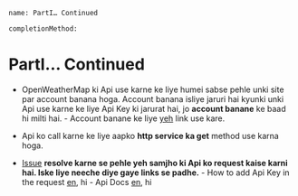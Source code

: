 
```ngmeta
name: PartI… Continued

completionMethod:
```

# PartI… Continued

- OpenWeatherMap ki Api use karne ke liye humei sabse pehle unki site par account banana hoga. Account banana isliye jaruri hai kyunki unki Api use karne ke liye Api Key ki jarurat hai, jo **account banane** ke baad hi milti hai.
		- Account banane ke liye [yeh](https://home.openweathermap.org/users/sign_up) link use kare.
- Api ko call karne ke liye aapko **http service ka get** method use karna hoga. 

- [Issue](https://github.com/vidur149/angular-weather/issues/1) **resolve karne se pehle yeh samjho ki Api ko request kaise karni hai. Iske liye neeche diye gaye links se padhe.**
 		- How to add Api Key in the request [en](http://openweathermap.org/appid), hi
		- Api Docs [en](http://openweathermap.org/current), hi

